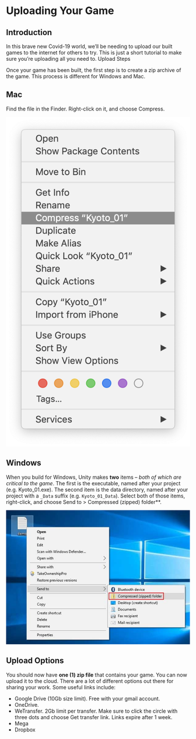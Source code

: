 # Uploading Your Game

## Introduction

In this brave new Covid-19 world, we’ll be needing to upload our built games to the internet for others to try. This is just a short tutorial to make sure you’re uploading all you need to.
Upload Steps

Once your game has been built, the first step is to create a zip archive of the game. This process is different for Windows and Mac.

## Mac
Find the file in the Finder. Right-click on it, and choose Compress.

![Zip on Mac](images/zip_mac.png)

## Windows
When you build for Windows, Unity makes **two** items – *both of which are critical to the game*. The first is the executable, named after your project (e.g. Kyoto_01.exe). The second item is the data directory, named after your project with a `_Data` suffix (e.g. `Kyoto_01_Data`).
Select both of those items, right-click, and choose Send to > Compressed (zipped) folder**.

![Zip on Windows](images/zip_windows.jpg)

## Upload Options
You should now have **one (1) zip file** that contains your game. You can now upload it to the cloud.
There are a lot of different options out there for sharing your work. Some useful links include:

- Google Drive (10Gb size limit). Free with your gmail account.
- OneDrive.
- WeTransfer. 2Gb limit per transfer. Make sure to click the circle with three dots and choose Get transfer link. Links expire after 1 week.
- Mega
- Dropbox
